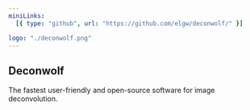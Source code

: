 ```yaml
---
miniLinks:
  [{ type: "github", url: "https://github.com/elgw/deconwolf/" }]

logo: "./deconwolf.png"
---
```


## Deconwolf

The fastest user-friendly and open-source software for image deconvolution.

